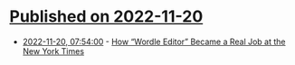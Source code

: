 # [Published on 2022-11-20](index.md)

* [2022-11-20, 07:54:00](https://soylentnews.org/article.pl?sid=22/11/19/1536204&from=rss) - [How “Wordle Editor” Became a Real Job at the New York Times](https://soylentnews.org/article.pl?sid=22/11/19/1536204&from=rss)
